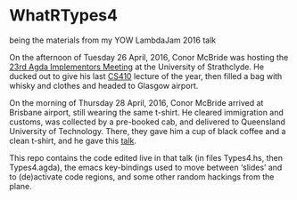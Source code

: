 # WhatRTypes4
being the materials from my YOW LambdaJam 2016 talk

On the afternoon of Tuesday 26 April, 2016, Conor McBride was hosting the [23rd Agda Implementors Meeting](http://wiki.portal.chalmers.se/agda/pmwiki.php?n=Main.AIMXXIII) at the University of Strathclyde. He ducked
out to give his last [CS410](https://github.com/pigworker/CS410-15) lecture of the year, then filled a bag
with whisky and clothes and headed to Glasgow airport.

On the morning of Thursday 28 April, 2016, Conor McBride arrived at Brisbane airport, still wearing the
same t-shirt. He cleared immigration and customs, was collected by a pre-booked cab, and delivered to
Queensland University of Technology. There, they gave him a cup of black coffee and a clean t-shirt, and
he gave this [talk](https://www.youtube.com/watch?v=3U3lV5VPmOU).

This repo contains the code edited live in that talk (in files Types4.hs, then Types4.agda), the emacs
key-bindings used to move between &lsquo;slides&rsquo; and to (de)activate code regions, and some other
random hackings from the plane.
